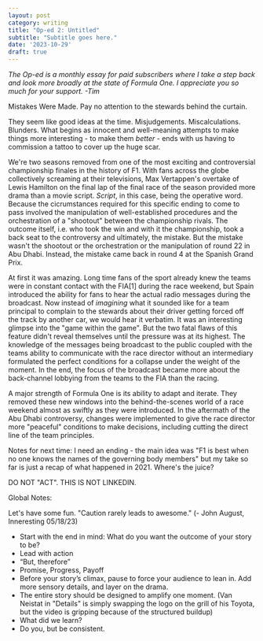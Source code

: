 ```yaml
---
layout: post
category: writing
title: "Op-ed 2: Untitled"
subtitle: "Subtitle goes here."
date: '2023-10-29'
draft: true
---
```


_The Op-ed is a monthly essay for paid subscribers where I take a step back and look more broadly at the state of Formula One. I appreciate you so much for your support. -Tim_

Mistakes Were Made.
Pay no attention to the stewards behind the curtain.

They seem like good ideas at the time. Misjudgements. Miscalculations. Blunders. What begins as innocent and well-meaning attempts to make things more interesting - to make them _better_ - ends with us having to commission a tattoo to cover up the huge scar.

We're two seasons removed from one of the most exciting and controversial championship finales in the history of F1. With fans across the globe collectively screaming at their televisions, Max Vertappen's overtake of Lewis Hamilton on the final lap of the final race of the season provided more drama than a movie script. _Script_, in this case, being the operative word. Because the cicrumstances required for this specific ending to come to pass involved the manipulation of well-established procedures and the orchestration of a "shootout" between the championship rivals. The outcome itself, i.e. who took the win and with it the championship, took a back seat to the controversy and ultimately, the mistake. But the mistake wasn't the shootout or the orchestration or the manipulation of round 22 in Abu Dhabi. Instead, the mistake came back in round 4 at the Spanish Grand Prix.

At first it was amazing. Long time fans of the sport already knew the teams were in constant contact with the FIA[1] during the race weekend, but Spain introduced the ability for fans to hear the actual radio messages during the broadcast. Now instead of _imagining_ what it sounded like for a team principal to complain to the stewards about their driver getting forced off the track by another car, we would hear it verbatim. It was an interesting glimpse into the "game within the game". But the two fatal flaws of this feature didn't reveal themselves until the pressure was at its highest. The knowledge of the messages being broadcast to the public coupled with the teams ability to communicate with the race director without an intermediary formulated the perfect conditions for a collapse under the weight of the moment. In the end, the focus of the broadcast became more about the back-channel lobbying from the teams to the FIA than the racing.

A major strength of Formula One is its ability to adapt and iterate. They removed these new windows into the behind-the-scenes world of a race weekend almost as swiftly as they were introduced. In the aftermath of the Abu Dhabi controversy, changes were implemented to give the race director more "peaceful" conditions to make decisions, including cutting the direct line of the team principles. 

Notes for next time: I need an ending - the main idea was "F1 is best when no one knows the names of the governing body members" but my take so far is just a recap of what happened in 2021. Where's the juice? 


DO NOT "ACT". THIS IS NOT LINKEDIN.

Global Notes:

Let's have some fun. "Caution rarely leads to awesome." (- John August, Inneresting 05/18/23)

- Start with the end in mind: What do you want the outcome of your story to be?
- Lead with action
- “But, therefore”
- Promise, Progress, Payoff
- Before your story’s climax, pause to force your audience to lean in. Add more sensory details, and layer on the drama.
- The entire story should be designed to amplify one moment. (Van Neistat in "Details" is simply swapping the logo on the grill of his Toyota, but the video is gripping because of the structured buildup)
- What did we learn?
- Do you, but be consistent.

